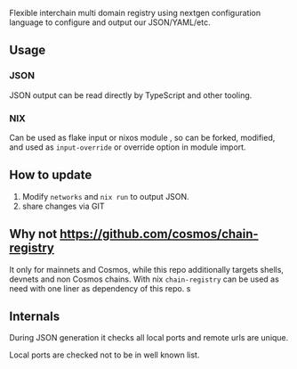 Flexible interchain multi domain registry using nextgen configuration language to configure and output our JSON/YAML/etc.

## Usage

### JSON

JSON output can be read directly by TypeScript and other tooling.


### NIX

Can be used as flake input or nixos module , so can be forked, modified, and used as `input-override` or override option in module import.

## How to update


1. Modify `networks` and `nix run` to output JSON.
2. share changes via GIT

## Why not https://github.com/cosmos/chain-registry 

It only for mainnets and Cosmos, while this repo additionally targets shells, devnets and non Cosmos chains.
With nix `chain-registry` can be used as need with one liner as dependency of this repo.
s
## Internals

During JSON generation it checks all local ports and remote urls are unique.

Local ports are checked not to be in well known list.

